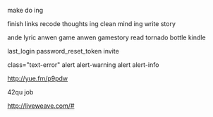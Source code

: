make do  ing

finish links
recode thoughts  ing
clean mind  ing
write story




ande lyric
anwen game
anwen gamestory
read tornado bottle
kindle


last_login
password_reset_token
invite

class="text-error"
alert alert-warning
alert alert-info


http://yue.fm/p9pdw

42qu job

http://liveweave.com/#
